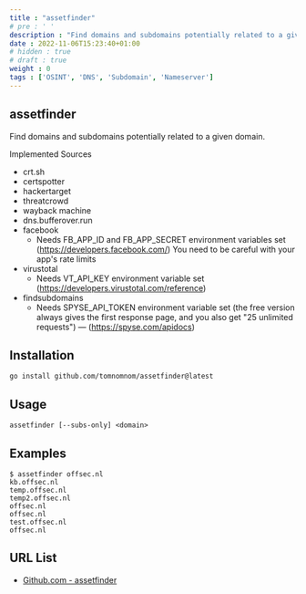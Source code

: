 ```yaml
---
title : "assetfinder"
# pre : ' '
description : "Find domains and subdomains potentially related to a given domain."
date : 2022-11-06T15:23:40+01:00
# hidden : true
# draft : true
weight : 0
tags : ['OSINT', 'DNS', 'Subdomain', 'Nameserver']
---
```


## assetfinder

Find domains and subdomains potentially related to a given domain.

Implemented Sources

- crt.sh
- certspotter
- hackertarget
- threatcrowd
- wayback machine
- dns.bufferover.run
- facebook
  - Needs FB_APP_ID and FB_APP_SECRET environment variables set (<https://developers.facebook.com/>) You need to be careful with your app's rate limits
- virustotal
  - Needs VT_API_KEY environment variable set (<https://developers.virustotal.com/reference>)
- findsubdomains
  - Needs SPYSE_API_TOKEN environment variable set (the free version always gives the first response page, and you also get "25 unlimited requests") — (<https://spyse.com/apidocs>)

## Installation

```plain
go install github.com/tomnomnom/assetfinder@latest
```

## Usage

```plain
assetfinder [--subs-only] <domain>
```

## Examples

```plain
$ assetfinder offsec.nl
kb.offsec.nl
temp.offsec.nl
temp2.offsec.nl
offsec.nl
offsec.nl
test.offsec.nl
offsec.nl
```

## URL List

- [Github.com - assetfinder](https://github.com/tomnomnom/assetfinder)
